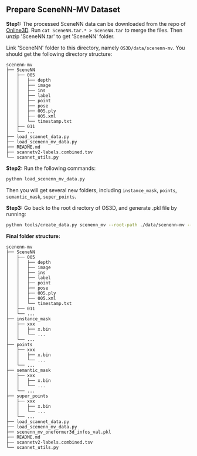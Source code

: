 ## Prepare SceneNN-MV Dataset
**Step1:** The processed SceneNN data can be downloaded from the repo of [Online3D](https://cloud.tsinghua.edu.cn/d/641cd2b7a123467d98a6/). Run `cat SceneNN.tar.* > SceneNN.tar` to merge the files. Then unzip 'SceneNN.tar' to get 'SceneNN' folder.

Link 'SceneNN' folder to this directory, namely  `OS3D/data/scenenn-mv`. You should get the following directory structure:
```
scenenn-mv
├── SceneNN
│   ├── 005
│   │   ├── depth
│   │   ├── image
│   │   ├── ins
│   │   ├── label
│   │   ├── point
│   │   ├── pose
│   │   ├── 005.ply
│   │   ├── 005.xml
│   │   └── timestamp.txt
│   ├── 011
│   └── ...
├── load_scannet_data.py
├── load_scenenn_mv_data.py
├── README.md
├── scannetv2-labels.combined.tsv
└── scannet_utils.py
```

**Step2:** Run the following commands:
```bash
python load_scenenn_mv_data.py
```

Then you will get several new folders, including `instance_mask`, `points`, `semantic_mask`, `super_points`.

**Step3:** Go back to the root directory of OS3D, and generate .pkl file by running:
```bash
python tools/create_data.py scenenn_mv --root-path ./data/scenenn-mv --out-dir ./data/scenenn-mv --extra-tag scenenn_mv
```

**Final folder structure:**
``` 
scenenn-mv
├── SceneNN
│   ├── 005
│   │   ├── depth
│   │   ├── image
│   │   ├── ins
│   │   ├── label
│   │   ├── point
│   │   ├── pose
│   │   ├── 005.ply
│   │   ├── 005.xml
│   │   └── timestamp.txt
│   ├── 011
│   └── ...
├── instance_mask
│   ├── xxx
│   │   ├── x.bin
│   │   └── ...
│   └── ...
├── points
│   ├── xxx
│   │   ├── x.bin
│   │   └── ...
│   └── ...
├── semantic_mask
│   ├── xxx
│   │   ├── x.bin
│   │   └── ...
│   └── ...
├── super_points
│   ├── xxx
│   │   ├── x.bin
│   │   └── ...
│   └── ...
├── load_scannet_data.py
├── load_scenenn_mv_data.py
├── scenenn_mv_oneformer3d_infos_val.pkl
├── README.md
├── scannetv2-labels.combined.tsv
└── scannet_utils.py
```

